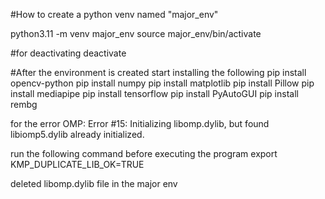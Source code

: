 #How to create a python venv named "major_env"

python3.11 -m venv major_env
source major_env/bin/activate

#for deactivating
deactivate



#After the environment is created start installing the following
pip install opencv-python
pip install numpy
pip install matplotlib
pip install Pillow
pip install mediapipe
pip install tensorflow
pip install PyAutoGUI
pip install rembg

for the error OMP: Error #15: Initializing libomp.dylib, but found libiomp5.dylib already initialized.

run the following command before executing the program
export KMP_DUPLICATE_LIB_OK=TRUE

deleted libomp.dylib file in the major env
